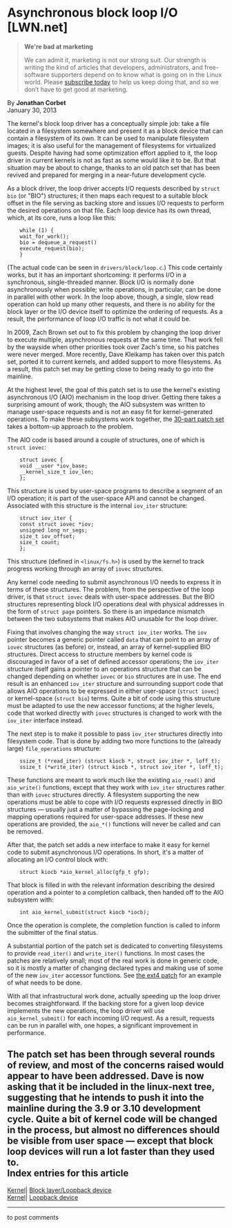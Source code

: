# Asynchronous block loop I/O [LWN.net]

> **We're bad at marketing**
> 
> We can admit it, marketing is not our strong suit. Our strength is writing the kind of articles that developers, administrators, and free-software supporters depend on to know what is going on in the Linux world. Please [subscribe today](/Promo/nsn-bad/subscribe) to help us keep doing that, and so we don’t have to get good at marketing. 

By **Jonathan Corbet**  
January 30, 2013 

The kernel's block loop driver has a conceptually simple job: take a file located in a filesystem somewhere and present it as a block device that can contain a filesystem of its own. It can be used to manipulate filesystem images; it is also useful for the management of filesystems for virtualized guests. Despite having had some optimization effort applied to it, the loop driver in current kernels is not as fast as some would like it to be. But that situation may be about to change, thanks to an old patch set that has been revived and prepared for merging in a near-future development cycle. 

As a block driver, the loop driver accepts I/O requests described by `struct bio` (or "BIO") structures; it then maps each request to a suitable block offset in the file serving as backing store and issues I/O requests to perform the desired operations on that file. Each loop device has its own thread, which, at its core, runs a loop like this: 
    
    
        while (1) {
    	wait_for_work();
    	bio = dequeue_a_request()
    	execute_request(bio);
        }
    

(The actual code can be seen in `drivers/block/loop.c`.) This code certainly works, but it has an important shortcoming: it performs I/O in a synchronous, single-threaded manner. Block I/O is normally done asynchronously when possible; write operations, in particular, can be done in parallel with other work. In the loop above, though, a single, slow read operation can hold up many other requests, and there is no ability for the block layer or the I/O device itself to optimize the ordering of requests. As a result, the performance of loop I/O traffic is not what it could be. 

In 2009, Zach Brown set out to fix this problem by changing the loop driver to execute multiple, asynchronous requests at the same time. That work fell by the wayside when other priorities took over Zach's time, so his patches were never merged. More recently, Dave Kleikamp has taken over this patch set, ported it to current kernels, and added support to more filesystems. As a result, this patch set may be getting close to being ready to go into the mainline. 

At the highest level, the goal of this patch set is to use the kernel's existing asynchronous I/O (AIO) mechanism in the loop driver. Getting there takes a surprising amount of work, though; the AIO subsystem was written to manage user-space requests and is not an easy fit for kernel-generated operations. To make these subsystems work together, the [30-part patch set](/Articles/534928/) takes a bottom-up approach to the problem. 

The AIO code is based around a couple of structures, one of which is `struct iovec`: 
    
    
        struct iovec {
    	void __user *iov_base;
    	__kernel_size_t iov_len;
        };
    

This structure is used by user-space programs to describe a segment of an I/O operation; it is part of the user-space API and cannot be changed. Associated with this structure is the internal `iov_iter` structure: 
    
    
        struct iov_iter {
    	const struct iovec *iov;
    	unsigned long nr_segs;
    	size_t iov_offset;
    	size_t count;
        };
    

This structure (defined in `<linux/fs.h>`) is used by the kernel to track progress working through an array of `iovec` structures. 

Any kernel code needing to submit asynchronous I/O needs to express it in terms of these structures. The problem, from the perspective of the loop driver, is that `struct iovec` deals with user-space addresses. But the BIO structures representing block I/O operations deal with physical addresses in the form of `struct page` pointers. So there is an impedance mismatch between the two subsystems that makes AIO unusable for the loop driver. 

Fixing that involves changing the way `struct iov_iter` works. The `iov` pointer becomes a generic pointer called `data` that can point to an array of `iovec` structures (as before) or, instead, an array of kernel-supplied BIO structures. Direct access to structure members by kernel code is discouraged in favor of a set of defined accessor operations; the `iov_iter` structure itself gains a pointer to an operations structure that can be changed depending on whether `iovec` or `bio` structures are in use. The end result is an enhanced `iov_iter` structure and surrounding support code that allows AIO operations to be expressed in either user-space (`struct iovec`) or kernel-space (`struct bio`) terms. Quite a bit of code using this structure must be adapted to use the new accessor functions; at the higher levels, code that worked directly with `iovec` structures is changed to work with the `iov_iter` interface instead. 

The next step is to make it possible to pass `iov_iter` structures directly into filesystem code. That is done by adding two more functions to the (already large) `file_operations` structure: 
    
    
        ssize_t (*read_iter) (struct kiocb *, struct iov_iter *, loff_t);
        ssize_t (*write_iter) (struct kiocb *, struct iov_iter *, loff_t);
    

These functions are meant to work much like the existing `aio_read()` and `aio_write()` functions, except that they work with `iov_iter` structures rather than with `iovec` structures directly. A filesystem supporting the new operations must be able to cope with I/O requests expressed directly in BIO structures — usually just a matter of bypassing the page-locking and mapping operations required for user-space addresses. If these new operations are provided, the `aio_*()` functions will never be called and can be removed. 

After that, the patch set adds a new interface to make it easy for kernel code to submit asynchronous I/O operations. In short, it's a matter of allocating an I/O control block with: 
    
    
        struct kiocb *aio_kernel_alloc(gfp_t gfp);
    

That block is filled in with the relevant information describing the desired operation and a pointer to a completion callback, then handed off to the AIO subsystem with: 
    
    
        int aio_kernel_submit(struct kiocb *iocb);
    

Once the operation is complete, the completion function is called to inform the submitter of the final status. 

A substantial portion of the patch set is dedicated to converting filesystems to provide `read_iter()` and `write_iter()` functions. In most cases the patches are relatively small; most of the real work is done in generic code, so it is mostly a matter of changing declared types and making use of some of the new `iov_iter` accessor functions. See [the ext4 patch](/Articles/535178/) for an example of what needs to be done. 

With all that infrastructural work done, actually speeding up the loop driver becomes straightforward. If the backing store for a given loop device implements the new operations, the loop driver will use `aio_kernel_submit()` for each incoming I/O request. As a result, requests can be run in parallel with, one hopes, a significant improvement in performance. 

The patch set has been through several rounds of review, and most of the concerns raised would appear to have been addressed. Dave is now asking that it be included in the linux-next tree, suggesting that he intends to push it into the mainline during the 3.9 or 3.10 development cycle. Quite a bit of kernel code will be changed in the process, but almost no differences should be visible from user space — except that block loop devices will run a lot faster than they used to.  
Index entries for this article  
---  
[Kernel](/Kernel/Index)| [Block layer/Loopback device](/Kernel/Index#Block_layer-Loopback_device)  
[Kernel](/Kernel/Index)| [Loopback device](/Kernel/Index#Loopback_device)  
  


* * *

to post comments 
